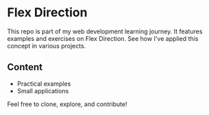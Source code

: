 # Flex Direction  
This repo is part of my web development learning journey. It features examples and exercises on Flex Direction.   See how I've applied this concept in various projects.  
## Content 
- Practical examples
- Small applications

Feel free to clone, explore, and contribute!
